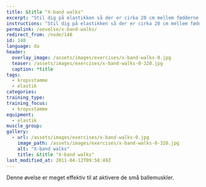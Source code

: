 ```yaml
---
title: &title "X-band walks"
excerpt: "Stil dig på elastikken så der er cirka 20 cm mellem fødderne. Hold elastikken i hænderne, sådan at det former et X foran dine ben. Stå rank med skulderne nede. Gå sidelæns."
instructions: "Stil dig på elastikken så der er cirka 20 cm mellem fødderne. Hold elastikken i hænderne, sådan at det former et X foran dine ben. Stå rank med skulderne nede. Gå sidelæns."
permalink: /oevelse/x-band-walks/
redirect_from: /node/148
id: 148
language: da
header:
  overlay_image: /assets/images/exercises/x-band-walks-0.jpg
  teaser: /assets/images/exercises/x-band-walks-0-320.jpg
  caption: *title
tags:
  - kropsstamme
  - elastik
categories:
training_type: 
training_focus: 
  - kropsstamme
equipment:
  - elastik
muscle_group:
gallery:
  - url: /assets/images/exercises/x-band-walks-0.jpg
    image_path: /assets/images/exercises/x-band-walks-0-320.jpg
    alt: "X-band walks"
    title: &title "X-band walks"
last_modified_at: 2011-04-12T09:58:49Z
---
```


Denne øvelse er meget effektiv til at aktivere de små ballemuskler.
